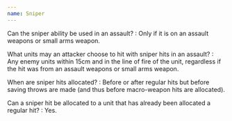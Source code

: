 ```yaml
---
name: Sniper
---
```

Can the sniper ability be used in an assault?
: Only if it is on an assault weapons or small arms weapon.

What units may an attacker choose to hit with sniper hits in an assault?
: Any enemy units within 15cm and in the line of fire of the unit, regardless if the hit was from an assault weapons or small arms weapon.

When are sniper hits allocated?
: Before or after regular hits but before saving throws are made (and thus before macro-weapon hits are allocated).

Can a sniper hit be allocated to a unit that has already been allocated a regular hit?
: Yes.